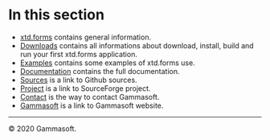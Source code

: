 
# In this section

* [xtd.forms](home.md) contains general information.
* [Downloads](downloads.md) contains all informations about download, install, build and run your first xtd.forms application.
* [Examples](examples.md) contains some examples of xtd.forms use.
* [Documentation](documentation.md) contains the full documentation.
* [Sources](https://github.com/gammasoft71/xtd_forms) is a link to Github sources.
* [Project](https://sourceforge.net/projects/formspro/) is a link to SourceForge project.
* [Contact](contact.md) is the way to contact Gammasoft.
* [Gammasoft](https://gammasoft71.wixsite.com/gammasoft) is a link to Gammasoft website.

______________________________________________________________________________________________

© 2020 Gammasoft.
